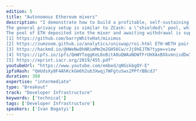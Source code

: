 ```yaml
---
edition: 5
title: "Autonomous Ethereum mixers"
description: "I demonstrate how to build a profitable, self-sustaining Ethereum mixer. I use zkSNARKs as the core mixer mechanism [1], and invest the shielded money pool into a risk-free DeFi application to earn interest [2].  The mixer complies with Vitalik's interface proposal [3].
The general privacy setup is similar to ZCash: a \"shielded\" pool, which contains all the ETH deposited by people who desire anonymity, and \"notes\" that can be withdrawn without revealing any connection to the deposit transaction. Importantly, this provides K-anonymity for K → ∞, unlike ring signatures or MimbleWimble, providing K-anonymity for K < 15 (ring signature size in Monero, block size in MimbleWimble) and thus prone to several attacks [4, 5].
The pool of ETH deposited into the mixer and awaiting withdrawal is supplied into the Uniswap WETH converter (~4%/year ROI). Unfortunately, that revenue cannot be supplied to the users, since the exact amount would give away precisely when the deposit was made. On the other hand, it can be used to subsidize infrastructure and \"keepers\" that made the withdrawal transactions for clients – a known problem for all previous mixer designs.
[1] https://github.com/barryWhiteHat/miximus
[2] https://zumzoom.github.io/analytics/uniswap/roi.html ETH-WETH pair
[3] https://hackmd.io/@HWeNw8hNRimMm2m2GH56Cw/rJj9hEJTN?type=view
[4] https://ipfs.io/ipfs/QmWYTeggKeL8xBitA8uQWAaNDWfFrUHXAxBXkvmnisdDw7
[5] https://eprint.iacr.org/2019/455.pdf"
youtubeUrl: "https://www.youtube.com/embed/qNGskbgOY-E"
ipfsHash: "QmUdsXy8F4AhKckGm6h2ub3Xwqj7WFgtuSws2PPfrBBcdJ"
duration: 388
expertise: "intermediate"
type: "Breakout"
track: "Developer Infrastructure"
keywords: ['technical']
tags: ['Developer Infrastructure']
speakers: ['Ivan Bogatyi']
---
```

